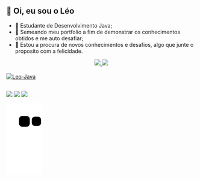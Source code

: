 ## 👋 Oi, eu sou o Léo
- 👀 Estudante de Desenvolvimento Java;
- 🌱 Semeando meu portfolio a fim de demonstrar os conhecimentos obtidos e me auto desafiar;
- 💞️ Estou a procura de novos conhecimentos e desafios, algo que junte o proposito com a felicidade.

<div align="center">
  <a href="https://github.com/Leo22LonqueDev">
  <img height="180em" src="https://github-readme-stats.vercel.app/api?username=Leo22LonqueDev&show_icons=true&theme=cobalt&include_all_commits=true&count_private=true"/>
  <img height="180em" src="https://github-readme-stats.vercel.app/api/top-langs/?username=Leo22LonqueDev&layout=compact&langs_count=7&theme=cobalt"/>
</div>
  
<div style="display: inline_block"><br>
  <img align="center" alt="Leo-Java" height="70" width="80" src="https://cdn.jsdelivr.net/gh/devicons/devicon/icons/java/java-original-wordmark.svg">
</div>
  
 ##
  
<div> 
  <a href="https://www.instagram.com/leo_lonque/" target="_blank"><img src="https://img.shields.io/badge/-Instagram-%23E4405F?style=for-the-badge&logo=instagram&logoColor=white" target="_blank"></a>
  <a href = "mailto:leonardoarrudalonque@outlook.com"><img src="https://img.shields.io/badge/Microsoft_Outlook-0078D4?style=for-the-badge&logo=microsoft-outlook&logoColor=white" target="_blank"></a>
  <a href="https://www.linkedin.com/in/leonardodearrudalonque/" target="_blank"><img src="https://img.shields.io/badge/-LinkedIn-%230077B5?style=for-the-badge&logo=linkedin&logoColor=white" target="_blank"></a> 
  
  ![Snake animation](https://github.com/Leo22LonqueDev/Leo22LonqueDev/blob/output/github-contribution-grid-snake.svg)
  
</div>
        

<!---
Leo22LonqueDev/Leo22LonqueDev is a ✨ special ✨ repository because its `README.md` (this file) appears on your GitHub profile.
You can click the Preview link to take a look at your changes.
--->
